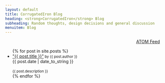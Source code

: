 ```yaml
---
layout: default
title: CorrugatedIron Blog
heading: <strong>CorrugatedIron</strong> Blog
subheading: Random thoughts, design decisions and general discussion
menuitem: Blog
---
```


<div class="posts">
<div style="text-align: right"><a href="/blog/atom.xml" title="ATOM Feed">ATOM Feed</a></div>
<ul>
{% for post in site.posts %}
<li><div class="post-link"><a href="{{ post.url }}">"{{ post.title }}"</a><small> by {{ post.author }}</small></div>
<div class="post-date"><span>{{ post.date | date_to_string }}</span></div><br/>
<small>{{ post.description }}</small></li>
{% endfor %}
</ul>
</div>
